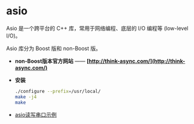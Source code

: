 # asio

Asio 是一个跨平台的 C++ 库，常用于网络编程、底层的 I/O 编程等 (low-level I/O)。

Asio 库分为 Boost 版和 non-Boost 版。

- **non-Boost版本官方网站** —— **[http://think-async.com/](http://think-async.com/)**
- **安装**

    ```bash
    ./configure --prefix=/usr/local/
    make -j4
    make
    ```

- [asio读写串口示例](asio.com.eg.md)
